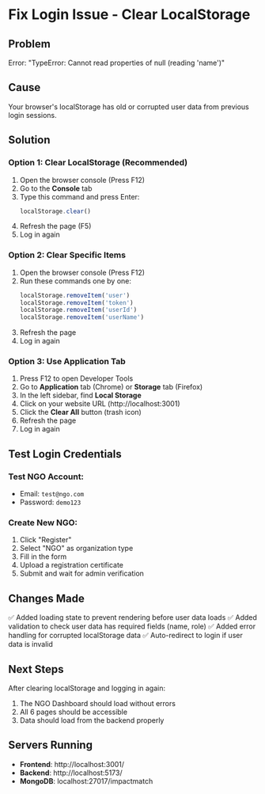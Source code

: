 # Fix Login Issue - Clear LocalStorage

## Problem
Error: "TypeError: Cannot read properties of null (reading 'name')"

## Cause
Your browser's localStorage has old or corrupted user data from previous login sessions.

## Solution

### Option 1: Clear LocalStorage (Recommended)
1. Open the browser console (Press F12)
2. Go to the **Console** tab
3. Type this command and press Enter:
   ```javascript
   localStorage.clear()
   ```
4. Refresh the page (F5)
5. Log in again

### Option 2: Clear Specific Items
1. Open the browser console (Press F12)
2. Run these commands one by one:
   ```javascript
   localStorage.removeItem('user')
   localStorage.removeItem('token')
   localStorage.removeItem('userId')
   localStorage.removeItem('userName')
   ```
3. Refresh the page
4. Log in again

### Option 3: Use Application Tab
1. Press F12 to open Developer Tools
2. Go to **Application** tab (Chrome) or **Storage** tab (Firefox)
3. In the left sidebar, find **Local Storage**
4. Click on your website URL (http://localhost:3001)
5. Click the **Clear All** button (trash icon)
6. Refresh the page
7. Log in again

## Test Login Credentials

### Test NGO Account:
- Email: `test@ngo.com`
- Password: `demo123`

### Create New NGO:
1. Click "Register"
2. Select "NGO" as organization type
3. Fill in the form
4. Upload a registration certificate
5. Submit and wait for admin verification

## Changes Made
✅ Added loading state to prevent rendering before user data loads
✅ Added validation to check user data has required fields (name, role)
✅ Added error handling for corrupted localStorage data
✅ Auto-redirect to login if user data is invalid

## Next Steps
After clearing localStorage and logging in again:
1. The NGO Dashboard should load without errors
2. All 6 pages should be accessible
3. Data should load from the backend properly

## Servers Running
- **Frontend**: http://localhost:3001/
- **Backend**: http://localhost:5173/
- **MongoDB**: localhost:27017/impactmatch
